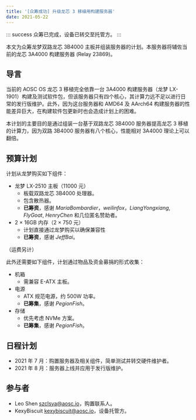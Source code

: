 ```yaml
---
title: '[众筹成功] 升级龙芯 3 移植用构建服务器'
date: 2021-05-22
---
```


::: success
众筹已完成，设备已转交至托管方。
:::

本文为众筹龙梦双路龙芯 3B4000 主板并组装服务器的计划。本服务器将辅佐当前的龙芯 3A4000 构建服务器 (Relay 23869)。

## 导言

当前的 AOSC OS 龙芯 3 移植完全依靠一台 3A4000 构建服务器（龙梦 LX-1901）构建及测试软件包，但该服务器只有四个核心，其计算力远不足以进行日常的发行版维护。此外，因为这台服务器和 AMD64 及 AArch64 构建服务器的性能差异巨大，在构建软件包更新时也会造成计划上的困难。

本计划的主要目的是通过组装一台基于双路龙芯 3B4000 服务器提高龙芯 3 移植的计算力，因为双路 3B4000 服务器有八个核心，性能相对 3A4000 理论上可以翻倍。

## 预算计划

计划从龙梦购买如下组件：

+ 龙梦 LX-2510 主板（11000 元）
  - 板载双路龙芯 3B4000 处理器。
  - 包含散热器。
  - **已筹资**，感谢 *MariaBombardier*，*weilinfox*，*LiangYongxiang*, *FlyGoat*, *HenryChen* 和几位匿名赞助者。
+ 2 × 16GB 内存（2 × 750 元）
  - 计划直接通过龙梦购买以确保兼容性
  - **已筹资**，感谢 *JeffBai*。

（运费另计）

此外还需要如下组件，计划通过物品及资金募捐的形式收集：

+ 机箱
  - 需兼容 E-ATX 主板。
+ 电源
  - ATX 规范电源，约 500W 功率。
  - **已筹集**，感谢 *PegionFish*。
+ 存储
  - 优先考虑 NVMe 方案。
  - **已筹集**，感谢 *PegionFish*。

## 日程计划

- 2021 年 7 月：购置服务器及相关组件，简单测试并转交硬件维护者。
- 2021 年 8 月：服务器上线并应用于发行版维护。

## 参与者

- Leo Shen <szclsya@aosc.io>，购置联系人。
- KexyBiscuit <kexybiscuit@aosc.io>，设备托管方。
